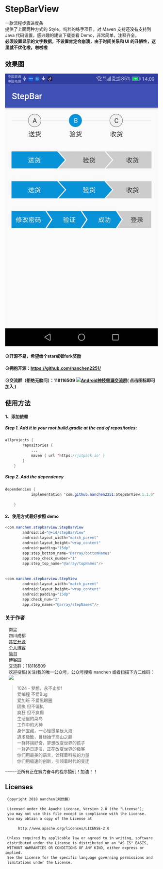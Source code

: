 # StepBarView
一款流程步骤进度条  
提供了上面两种方式的 Style，纯粹的练手项目，对 Maven 支持还没有支持到 Java 代码设置，感兴趣的建议下载查看 Demo，非常简单，注释齐全。  
**必须设置显示的文字数据，不设置肯定会崩溃，由于时间关系和 UI 的丑陋性，这里就不优化啦，啦啦啦**

## 效果图<br>
![](https://github.com/nanchen2251/StepBarView/blob/master/screen/screen.jpg)

#### ⊙开源不易，希望给个star或者fork奖励
#### ⊙拥抱开源：https://github.com/nanchen2251/
#### ⊙交流群（拒绝无脑问）：118116509 <a target="_blank" href="//shang.qq.com/wpa/qunwpa?idkey=e6ad4af66393684e1d0c9441403b049d2d5670ec0ce9f72150e694cbb7c16b0a"><img border="0" src="http://pub.idqqimg.com/wpa/images/group.png" alt="Android神技侧漏交流群" title="Android神技侧漏交流群"></a>( 点击图标即可加入 )<br>
  
## 使用方法
#### 1、添加依赖<br>
##### Step 1. Add it in your root build.gradle at the end of repositories:
```java
allprojects {
		repositories {
			...
			maven { url 'https://jitpack.io' }
		}
	}
```
##### Step 2. Add the dependency
```java
dependencies {
	        implementation 'com.github.nanchen2251:StepBarView:1.1.0'

	}
```
#### 2、使用方式最好参照 demo <br>
```java
<com.nanchen.stepbarview.StepBarView
        android:id="@+id/stepBarView"
        android:layout_width="match_parent"
        android:layout_height="wrap_content"
        android:padding="15dp"
        app:step_bottom_name="@array/bottomNames"
        app:step_check_number="1"
        app:step_top_name="@array/topNames"/>
	
	
<com.nanchen.stepbarview.StepView
        android:layout_width="match_parent"
        android:layout_height="wrap_content"
        android:padding="15dp"
        app:check_num="2"
        app:step_names="@array/stepNames"/>
```

### 关于作者
    南尘<br>
    四川成都<br>
    [其它开源](https://github.com/nanchen2251/)<br>
    [个人博客](https://nanchen2251.github.io/)<br>
    [简书](http://www.jianshu.com/u/f690947ed5a6)<br>
    [博客园](http://www.cnblogs.com/liushilin/)<br>
    交流群：118116509<br>
    欢迎投稿(关注)我的唯一公众号，公众号搜索 nanchen 或者扫描下方二维码：<br>
    ![](http://images2015.cnblogs.com/blog/845964/201707/845964-20170718083641599-1963842541.jpg)


> 1024 - 梦想，永不止步!  
爱编程 不爱Bug  
爱加班 不爱黑眼圈  
固执 但不偏执  
疯狂 但不疯癫  
生活里的菜鸟  
工作中的大神  
身怀宝藏，一心憧憬星辰大海  
追求极致，目标始于高山之巅  
一群怀揣好奇，梦想改变世界的孩子  
一群追日逐浪，正在改变世界的极客  
你们用最美的语言，诠释着科技的力量  
你们用极速的创新，引领着时代的变迁  
  
------至所有正在努力奋斗的程序猿们！加油！！  
    
## Licenses
```
 Copyright 2018 nanchen(刘世麟)

 Licensed under the Apache License, Version 2.0 (the "License");
 you may not use this file except in compliance with the License.
 You may obtain a copy of the License at

      http://www.apache.org/licenses/LICENSE-2.0

 Unless required by applicable law or agreed to in writing, software
 distributed under the License is distributed on an "AS IS" BASIS,
 WITHOUT WARRANTIES OR CONDITIONS OF ANY KIND, either express or implied.
 See the License for the specific language governing permissions and
 limitations under the License.
```
